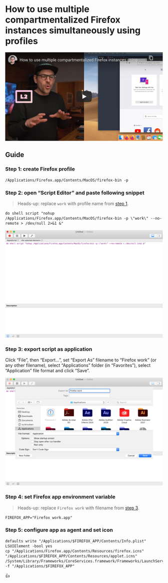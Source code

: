 <!--
Title: How to use multiple compartmentalized Firefox instances simultaneously using profiles
Description: Learn how to use multiple compartmentalized Firefox instances simultaneously using profiles.
Author: Sun Knudsen <https://github.com/sunknudsen>
Contributors: Sun Knudsen <https://github.com/sunknudsen>
Reviewers:
Publication date: 2020-05-13T00:00:00.000Z
Listed: true
-->

# How to use multiple compartmentalized Firefox instances simultaneously using profiles

[![How to use multiple compartmentalized Firefox instances using profiles - YouTube](how-to-use-multiple-compartmentalized-firefox-instances-using-profiles.png)](https://www.youtube.com/watch?v=Upib_vq_EB8 "How to use multiple compartmentalized Firefox instances using profiles - YouTube")

## Guide

### Step 1: create Firefox profile

```shell
/Applications/Firefox.app/Contents/MacOS/firefox-bin -p
```

### Step 2: open “Script Editor” and paste following snippet

> Heads-up: replace `work` with profile name from [step 1](#step-1-create-firefox-profile).

```
do shell script "nohup /Applications/Firefox.app/Contents/MacOS/firefox-bin -p \"work\" --no-remote > /dev/null 2>&1 &"
```

![script-editor-step-1](./script-editor-step-1.png?shadow=1)

### Step 3: export script as application

Click “File”, then “Export…”, set “Export As” filename to “Firefox work” (or any other filename), select “Applications” folder (in “Favorites”), select “Application” file format and click “Save”.

![script-editor-step-2](./script-editor-step-2.png?shadow=1)

### Step 4: set Firefox app environment variable

> Heads-up: replace `Firefox work` with filename from [step 3](#step-3-export-script-as-application).

```shell
FIREFOX_APP="Firefox work.app"
```

### Step 5: configure app as agent and set icon

```shell
defaults write "/Applications/$FIREFOX_APP/Contents/Info.plist" LSUIElement -bool yes
cp "/Applications/Firefox.app/Contents/Resources/firefox.icns" "/Applications/$FIREFOX_APP/Contents/Resources/applet.icns"
/System/Library/Frameworks/CoreServices.framework/Frameworks/LaunchServices.framework/Support/lsregister -f "/Applications/$FIREFOX_APP"
```

👍

